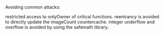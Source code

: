 Avoiding common attacks:

restricted access to onlyOwner of critical functions.
reentrancy is avoided to directly update the imageCount countercache.
integer underflow and overflow is avoided by using the safemath library.
